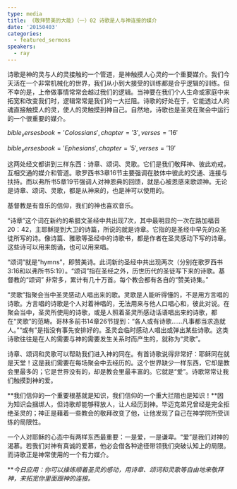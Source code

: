 ```yaml
---
type: media
title: 《敬拜赞美的大能》（一）02 诗歌是人与神连接的媒介
date: '20150403'
categories:
  - featured_sermons
speakers:
  - ray
---
```

诗歌是神的灵与人的灵接触的一个管道，是神触摸人心灵的一个重要媒介。我们今天活在一个非常机械化的世界，我们从小到大接受的训练都是合乎逻辑的训练。但不幸的是，上帝做事情常常会越过我们的逻辑。当神要在我们个人生命或家庭中来拓宽和改变我们时，逻辑常常是我们的一大拦阻。诗歌的好处在于，它能透过人的魂直接触摸人的灵，使人的灵触摸到神自己。自然地，诗歌也是圣灵在聚会中运行的一个很重要的媒介。

$bible_verses book='Colossians', chapter='3', verses='16'$

$bible_verses book='Ephesians', chapter='5', verses='19'$

这两处经文都讲到三样东西：诗章、颂词、灵歌。它们是我们敬拜神、彼此劝戒，互相交通的媒介和管道。歌罗西书3章16节主要强调在肢体中彼此的交通、连接与扶持。而以弗所书5章19节强调人对神恩典的回馈，就是心被恩感来歌颂神。无论是诗章、颂词、灵歌，都是从神来的，也是神可以使用的。

基督教是有音乐的信仰，我们的神也喜欢音乐。

“诗章”这个词在新约的希腊文圣经中共出现7次，其中最明显的一次在路加福音20：42，主耶稣提到大卫的诗篇，所说的就是诗章。它指的是圣经中早先的众圣徒所写的诗。像诗篇、雅歌等圣经中的诗歌书，都是作者在圣灵感动下写的诗章。这些诗可以用来朗诵，也可以用来唱。

“颂词”就是“hymns”，即赞美诗。此词新约圣经中共出现两次（分别在歌罗西书3:16和以弗所书5:19）。“颂词”指在圣经之外，历世历代的圣徒写下来的诗歌。基督教的“颂词” 非常多，累计有几十万首。每个教会都有各自的“赞美诗集。”

“灵歌”指聚会当中圣灵感动人唱出来的歌。灵歌是人能听得懂的，不是用方言唱的诗歌。方言唱的诗歌是个人对着神唱的，无法用来与他人口唱心和，彼此对说。在聚会当中，圣灵所使用的诗歌，或是人照着圣灵所感动话语唱出来的诗歌，都在“灵歌”的范畴。哥林多前书14章26节提到：“各人或有诗歌……凡事都当求造就人。”“或有”是指没有事先安排好的。圣灵会临时感动人唱出或弹出某些诗歌。这类诗歌往往是在人的需要与神的需要发生关系时而产生的，就称为“灵歌”。

诗章、颂词和灵歌可以帮助我们进入神的同在。有首诗歌说得非常好：耶稣同在就是天堂！这是我们需要在每场聚会中去经历的。这个世界缺少一样东西，它却是教会里最多的；它是世界没有的，却是教会里最丰富的。它就是“爱”。诗歌常常让我们触摸到神的爱。

**我们信仰的一个重要根基就是知识，我们信仰的一个重大拦阻也是知识！**因为知识会捆绑人，但诗歌却能够释放人，让人经历到神。毕迈克弟兄曾经是完全拒绝圣灵的；神正是藉着一些教会的敬拜改变了他，让他发现了自己在神学院所受训练的局限性。

一个人对耶稣的心态中有两样东西最重要：一是爱，一是谦卑。“爱”是我们对神的渴慕。若我们对神有真诚的爱慕，他必会借各种途径带领我们突破认知上的局限。而诗歌正是神常使用的一个有力媒介。

***今日应用：*你可以操练顺着圣灵的感动，用诗章、颂词和灵歌等自由地来敬拜神，来拓宽你里面跟神的连接。**
